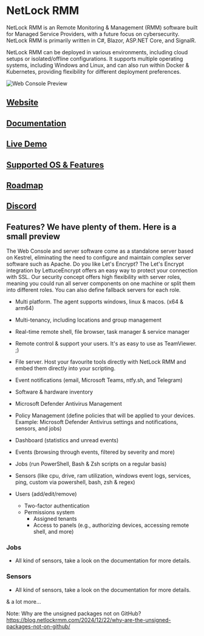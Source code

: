 # NetLock RMM
NetLock RMM is an Remote Monitoring & Management (RMM) software built for Managed Service Providers, with a future focus on cybersecurity. NetLock RMM is primarily written in C#, Blazor, ASP.NET Core, and SignalR.

NetLock RMM can be deployed in various environments, including cloud setups or isolated/offline configurations. It supports multiple operating systems, including Windows and Linux, and can also run within Docker & Kubernetes, providing flexibility for different deployment preferences.

![Web Console Preview](https://netlockrmm.com/assets/images/remote-features.gif)

## [Website](https://netlockrmm.com/)
## [Documentation](https://docs.netlockrmm.com/en/home)
## [Live Demo](https://netlockrmm.com/demo.html)
## [Supported OS & Features](https://docs.netlockrmm.com/en/supported-os)
## [Roadmap](https://docs.netlockrmm.com/en/roadmap)
## [Discord](https://discord.gg/HqUpZgtX4U)

## Features? We have plenty of them. Here is a small preview

The Web Console and server software come as a standalone server based on Kestrel, eliminating the need to configure and maintain complex server software such as Apache. Do you like Let's Encrypt? The Let's Encrypt integration by LettuceEncrypt offers an easy way to protect your connection with SSL. Our security concept offers high flexibility with server roles, meaning you could run all server components on one machine or split them into different roles. You can also define fallback servers for each role.

- Multi platform. The agent supports windows, linux & macos. (x64 & arm64) 

- Multi-tenancy, including locations and group management
- Real-time remote shell, file browser, task manager & service manager
- Remote control & support your users. It's as easy to use as TeamViewer. ;)
- File server. Host your favourite tools directly with NetLock RMM and embed them directly into your scripting.
- Event notifications (email, Microsoft Teams, ntfy.sh, and Telegram)
- Software & hardware inventory
- Microsoft Defender Antivirus Management
- Policy Management (define policies that will be applied to your devices. Example: Microsoft Defender Antivirus settings and notifications, sensors, and jobs)
- Dashboard (statistics and unread events)
- Events (browsing through events, filtered by severity and more)
- Jobs (run PowerShell, Bash & Zsh scripts on a regular basis)
- Sensors (like cpu, drive, ram utilization, windows event logs, services, ping, custom via powershell, bash, zsh & regex)
- Users (add/edit/remove)
  - Two-factor authentication
  - Permissions system
    - Assigned tenants
    - Access to panels (e.g., authorizing devices, accessing remote shell, and more)

### Jobs

- All kind of sensors, take a look on the documentation for more details.

### Sensors

- All kind of sensors, take a look on the documentation for more details.

& a lot more...

Note: Why are the unsigned packages not on GitHub?
https://blog.netlockrmm.com/2024/12/22/why-are-the-unsigned-packages-not-on-github/